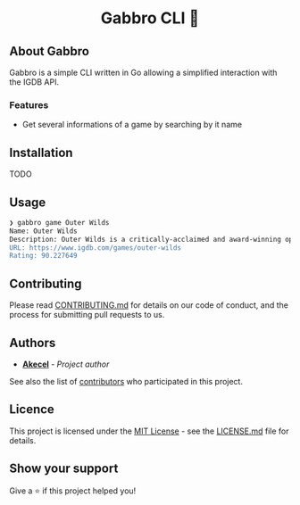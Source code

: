 <h1 align="center"> Gabbro CLI 👾</h1>
<div align="center">

</div>

## About Gabbro

Gabbro is a simple CLI written in Go allowing a simplified interaction with the IGDB API.

### Features

- Get several informations of a game by searching by it name

## Installation

TODO

## Usage

```bash
❯ gabbro game Outer Wilds   
Name: Outer Wilds
Description: Outer Wilds is a critically-acclaimed and award-winning open world mystery about a solar system trapped in an endless time loop. The newest member of the space program in a small village on the planet Timber Hearth, the player navigates a space shuttle and travels across their solar system to get to the bottom of its mysteries by exploring the cosmos and gathering the knowledge hidden within each of the system's planets, left behind by another civilization in the distant past.
URL: https://www.igdb.com/games/outer-wilds
Rating: 90.227649
```

## Contributing

Please read [CONTRIBUTING.md](https://github.com/Akecel/gabbro/blob/master/CONTRIBUTING.md) for details on our code of conduct, and the process for submitting pull requests to us.

## Authors

* [**Akecel**](https://github.com/Akecel) - *Project author*

See also the list of [contributors](https://github.com/Akecel/gabbro/graphs/contributors) who participated in this project.

## Licence

This project is licensed under the [MIT License](https://opensource.org/licenses)  - see the [LICENSE.md](https://github.com/Akecel/gabbro/blob/master/LICENSE) file for details.

## Show your support

Give a ⭐️ if this project helped you!
